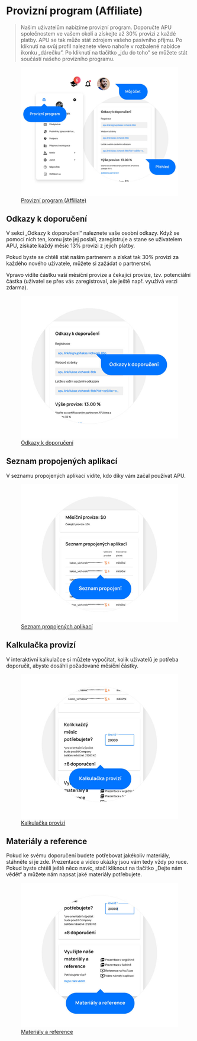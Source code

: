 # Provizní program (Affiliate)

> Našim uživatelům nabízíme provizní program. Doporučte APU společnostem ve vašem okolí a získejte až 30% provizi z každé platby. APU se tak může stát zdrojem vašeho pasivního příjmu. Po kliknutí na svůj profil naleznete vlevo nahoře v rozbalené nabídce ikonku „dárečku”. Po kliknutí na tlačítko „jdu do toho” se můžete stát součástí našeho provizního programu.

<figure>
	<a href="../../assets/images/provizni-system.jpg" title="Provizní program (Affiliate)" class="glightbox">
		<img loading="lazy" src="../../assets/images/provizni-system.jpg" alt="Provizní program (Affiliate)" />
		<figcaption>Provizní program (Affiliate)</figcaption>
	</a>
</figure>

## Odkazy k doporučení

V sekci „Odkazy k doporučení“ naleznete vaše osobní odkazy. Když se pomocí nich ten, komu jste jej poslali, zaregistruje a stane se uživatelem APU, získáte každý měsíc 13% provizi z jejich platby.

Pokud byste se chtěli stát našim partnerem a získat tak 30% provizi za každého nového uživatele, můžete si zažádat o partnerství.

Vpravo vidíte částku vaší měsíční provize a čekající provize, tzv. potenciální částka (uživatel se přes vás zaregistroval, ale ještě např. využívá verzi zdarma).

<figure>
	<a href="../../assets/images/provizni-system-odkazy-k-doporuceni.jpg" title="Odkazy k doporučení" class="glightbox">
		<img loading="lazy" src="../../assets/images/provizni-system-odkazy-k-doporuceni.jpg" alt="Odkazy k doporučení" />
		<figcaption>Odkazy k doporučení</figcaption>
	</a>
</figure>

## Seznam propojených aplikací

V seznamu propojených aplikací vidíte, kdo díky vám začal používat APU.

<figure>
	<a href="../../assets/images/provizni-system-seznam-propojenych-aplikaci.jpg" title="Seznam propojených aplikací" class="glightbox">
		<img loading="lazy" src="../../assets/images/provizni-system-seznam-propojenych-aplikaci.jpg" alt="Seznam propojených aplikací" />
		<figcaption>Seznam propojených aplikací</figcaption>
	</a>
</figure>

## Kalkulačka provizí

V interaktivní kalkulačce si můžete vypočítat, kolik uživatelů je potřeba doporučit, abyste dosáhli požadované měsíční částky.

<figure>
	<a href="../../assets/images/provozni-system-kalkulacka-provizi.jpg" title="Kalkulačka provizí" class="glightbox">
		<img loading="lazy" src="../../assets/images/provozni-system-kalkulacka-provizi.jpg" alt="Kalkulačka provizí" />
		<figcaption>Kalkulačka provizí</figcaption>
	</a>
</figure>

## Materiály a reference

Pokud ke svému doporučení budete potřebovat jakékoliv materiály, stáhněte si je zde. Prezentace a video ukázky  jsou vám tedy vždy po ruce. Pokud byste chtěli ještě něco navíc, stačí kliknout na tlačítko „Dejte nám vědět“ a můžete nám napsat jaké materiály potřebujete.

<figure>
	<a href="../../assets/images/provizni-system-materialy-a-reference.jpg" title="Materiály a reference" class="glightbox">
		<img loading="lazy" src="../../assets/images/provizni-system-materialy-a-reference.jpg" alt="Materiály a reference" />
		<figcaption>Materiály a reference</figcaption>
	</a>
</figure>